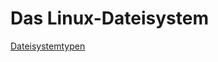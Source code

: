 # Das Linux-Dateisystem

[Dateisystemtypen](/kapitel-2-dateisysteme/linux-dateisystemtypen.md#dateisystemtypen)



